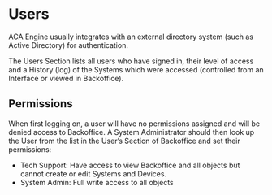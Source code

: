 # Users

ACA Engine usually integrates with an external directory system \(such as Active Directory\) for authentication.

The Users Section lists all users who have signed in, their level of access and a History \(log\) of the Systems which were accessed \(controlled from an Interface or viewed in Backoffice\).

## Permissions

When first logging on, a user will have no permissions assigned and will be denied access to Backoffice. A System Administrator should then look up the User from the list in the User’s Section of Backoffice and set their permissions:

* Tech Support: Have access to view Backoffice and all objects but cannot create or edit Systems and Devices.
* System Admin: Full write access to all objects


